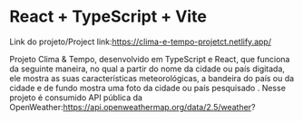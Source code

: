 # React + TypeScript + Vite

Link do projeto/Project link:https://clima-e-tempo-projetct.netlify.app/

Projeto Clima & Tempo, desenvolvido em TypeScript e React, que funciona da seguinte maneira, no qual
 a partir do nome da cidade ou país digitada, ele mostra as suas características meteorológicas, a bandeira
 do país ou da cidade e de fundo mostra uma foto da cidade ou país pesquisado . Nesse projeto é
 consumido API pública da OpenWeather:https://api.openweathermap.org/data/2.5/weather?

